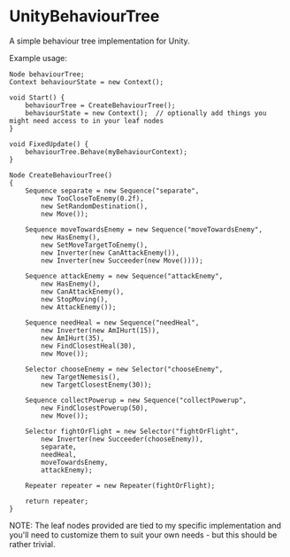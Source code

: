 # UnityBehaviourTree
A simple behaviour tree implementation for Unity.

Example usage:

    Node behaviourTree;
    Context behaviourState = new Context();

    void Start() {
        behaviourTree = CreateBehaviourTree();
        behaviourState = new Context();  // optionally add things you might need access to in your leaf nodes
    }

    void FixedUpdate() {
        behaviourTree.Behave(myBehaviourContext);
    }

    Node CreateBehaviourTree()
    {
        Sequence separate = new Sequence("separate",
            new TooCloseToEnemy(0.2f),
            new SetRandomDestination(),
            new Move());

        Sequence moveTowardsEnemy = new Sequence("moveTowardsEnemy",
            new HasEnemy(),
            new SetMoveTargetToEnemy(),
            new Inverter(new CanAttackEnemy()),
            new Inverter(new Succeeder(new Move())));

        Sequence attackEnemy = new Sequence("attackEnemy",
            new HasEnemy(),
            new CanAttackEnemy(),
            new StopMoving(),
            new AttackEnemy());

        Sequence needHeal = new Sequence("needHeal",
            new Inverter(new AmIHurt(15)),
            new AmIHurt(35),
            new FindClosestHeal(30),
            new Move());

        Selector chooseEnemy = new Selector("chooseEnemy",
            new TargetNemesis(),
            new TargetClosestEnemy(30));

        Sequence collectPowerup = new Sequence("collectPowerup",
            new FindClosestPowerup(50),
            new Move());

        Selector fightOrFlight = new Selector("fightOrFlight",
            new Inverter(new Succeeder(chooseEnemy)),
            separate,
            needHeal,
            moveTowardsEnemy,
            attackEnemy);

        Repeater repeater = new Repeater(fightOrFlight);

        return repeater;
    }


NOTE: The leaf nodes provided are tied to my specific implementation and you'll need to customize them
to suit your own needs - but this should be rather trivial.
